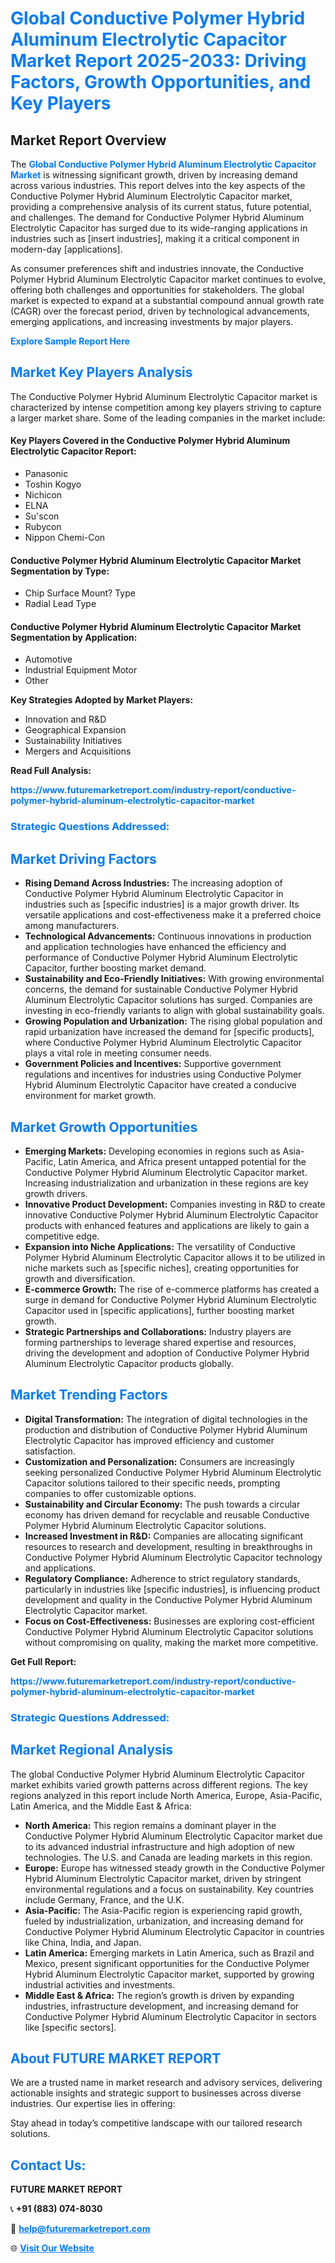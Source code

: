 <h1 style="color: #007BFF;">Global Conductive Polymer Hybrid Aluminum Electrolytic Capacitor Market Report 2025-2033: Driving Factors, Growth Opportunities, and Key Players</h1>

<section id="overview">
<h2>Market Report Overview</h2>
<p>The <a href="https://www.futuremarketreport.com/industry-report/conductive-polymer-hybrid-aluminum-electrolytic-capacitor-market" style="color: #007BFF; text-decoration: none;"><strong>Global Conductive Polymer Hybrid Aluminum Electrolytic Capacitor Market</strong></a> is witnessing significant growth, driven by increasing demand across various industries. This report delves into the key aspects of the Conductive Polymer Hybrid Aluminum Electrolytic Capacitor market, providing a comprehensive analysis of its current status, future potential, and challenges. The demand for Conductive Polymer Hybrid Aluminum Electrolytic Capacitor has surged due to its wide-ranging applications in industries such as [insert industries], making it a critical component in modern-day [applications].</p>
<p>As consumer preferences shift and industries innovate, the Conductive Polymer Hybrid Aluminum Electrolytic Capacitor market continues to evolve, offering both challenges and opportunities for stakeholders. The global market is expected to expand at a substantial compound annual growth rate (CAGR) over the forecast period, driven by technological advancements, emerging applications, and increasing investments by major players.</p>
</section>

<section id="overview">
<p><a href="https://www.futuremarketreport.com/request-sample/reportId=75283" style="color: #007BFF; text-decoration: none;"><strong>Explore Sample Report Here</strong></a></p>
</section>

<section id="key-players">
<h2 style="color: #007BFF;">Market Key Players Analysis</h2>
<p>The Conductive Polymer Hybrid Aluminum Electrolytic Capacitor market is characterized by intense competition among key players striving to capture a larger market share. Some of the leading companies in the market include:</p>
<h4>Key Players Covered in the Conductive Polymer Hybrid Aluminum Electrolytic Capacitor Report:</h4>
<ul><li>Panasonic</li><li>Toshin Kogyo</li><li>Nichicon</li><li>ELNA</li><li>Su&#039;scon</li><li>Rubycon</li><li>Nippon Chemi-Con</li></ul>
<h4>Conductive Polymer Hybrid Aluminum Electrolytic Capacitor Market Segmentation by Type:</h4>
<ul><li>Chip Surface Mount? Type</li><li>Radial Lead Type</li></ul>

<h4>Conductive Polymer Hybrid Aluminum Electrolytic Capacitor Market Segmentation by Application:</h4>
<ul><li>Automotive</li><li>Industrial Equipment Motor</li><li>Other</li></ul>
<p><strong>Key Strategies Adopted by Market Players:</strong></p>
<ul>
<li>Innovation and R&D</li>
<li>Geographical Expansion</li>
<li>Sustainability Initiatives</li>
<li>Mergers and Acquisitions</li>
</ul>
</section>

<section>
<p><strong>Read Full Analysis: </strong></p><a href="https://www.futuremarketreport.com/industry-report/conductive-polymer-hybrid-aluminum-electrolytic-capacitor-market" style="color: #007BFF; text-decoration: none;"><strong>https://www.futuremarketreport.com/industry-report/conductive-polymer-hybrid-aluminum-electrolytic-capacitor-market</strong></a>
<h3 style="color: #007BFF;">Strategic Questions Addressed:</h3>
</section>

<section id="driving-factors">
<h2 style="color: #007BFF;">Market Driving Factors</h2>
<ul>
<li><strong>Rising Demand Across Industries:</strong> The increasing adoption of Conductive Polymer Hybrid Aluminum Electrolytic Capacitor in industries such as [specific industries] is a major growth driver. Its versatile applications and cost-effectiveness make it a preferred choice among manufacturers.</li>
<li><strong>Technological Advancements:</strong> Continuous innovations in production and application technologies have enhanced the efficiency and performance of Conductive Polymer Hybrid Aluminum Electrolytic Capacitor, further boosting market demand.</li>
<li><strong>Sustainability and Eco-Friendly Initiatives:</strong> With growing environmental concerns, the demand for sustainable Conductive Polymer Hybrid Aluminum Electrolytic Capacitor solutions has surged. Companies are investing in eco-friendly variants to align with global sustainability goals.</li>
<li><strong>Growing Population and Urbanization:</strong> The rising global population and rapid urbanization have increased the demand for [specific products], where Conductive Polymer Hybrid Aluminum Electrolytic Capacitor plays a vital role in meeting consumer needs.</li>
<li><strong>Government Policies and Incentives:</strong> Supportive government regulations and incentives for industries using Conductive Polymer Hybrid Aluminum Electrolytic Capacitor have created a conducive environment for market growth.</li>
</ul>
</section>

<section id="growth-opportunities">
<h2 style="color: #007BFF;">Market Growth Opportunities</h2>
<ul>
<li><strong>Emerging Markets:</strong> Developing economies in regions such as Asia-Pacific, Latin America, and Africa present untapped potential for the Conductive Polymer Hybrid Aluminum Electrolytic Capacitor market. Increasing industrialization and urbanization in these regions are key growth drivers.</li>
<li><strong>Innovative Product Development:</strong> Companies investing in R&D to create innovative Conductive Polymer Hybrid Aluminum Electrolytic Capacitor products with enhanced features and applications are likely to gain a competitive edge.</li>
<li><strong>Expansion into Niche Applications:</strong> The versatility of Conductive Polymer Hybrid Aluminum Electrolytic Capacitor allows it to be utilized in niche markets such as [specific niches], creating opportunities for growth and diversification.</li>
<li><strong>E-commerce Growth:</strong> The rise of e-commerce platforms has created a surge in demand for Conductive Polymer Hybrid Aluminum Electrolytic Capacitor used in [specific applications], further boosting market growth.</li>
<li><strong>Strategic Partnerships and Collaborations:</strong> Industry players are forming partnerships to leverage shared expertise and resources, driving the development and adoption of Conductive Polymer Hybrid Aluminum Electrolytic Capacitor products globally.</li>
</ul>
</section>

<section id="trending-factors">
<h2 style="color: #007BFF;">Market Trending Factors</h2>
<ul>
<li><strong>Digital Transformation:</strong> The integration of digital technologies in the production and distribution of Conductive Polymer Hybrid Aluminum Electrolytic Capacitor has improved efficiency and customer satisfaction.</li>
<li><strong>Customization and Personalization:</strong> Consumers are increasingly seeking personalized Conductive Polymer Hybrid Aluminum Electrolytic Capacitor solutions tailored to their specific needs, prompting companies to offer customizable options.</li>
<li><strong>Sustainability and Circular Economy:</strong> The push towards a circular economy has driven demand for recyclable and reusable Conductive Polymer Hybrid Aluminum Electrolytic Capacitor solutions.</li>
<li><strong>Increased Investment in R&D:</strong> Companies are allocating significant resources to research and development, resulting in breakthroughs in Conductive Polymer Hybrid Aluminum Electrolytic Capacitor technology and applications.</li>
<li><strong>Regulatory Compliance:</strong> Adherence to strict regulatory standards, particularly in industries like [specific industries], is influencing product development and quality in the Conductive Polymer Hybrid Aluminum Electrolytic Capacitor market.</li>
<li><strong>Focus on Cost-Effectiveness:</strong> Businesses are exploring cost-efficient Conductive Polymer Hybrid Aluminum Electrolytic Capacitor solutions without compromising on quality, making the market more competitive.</li>
</ul>
</section>

<section>
<p><strong>Get Full Report: </strong></p><a href="https://www.futuremarketreport.com/industry-report/conductive-polymer-hybrid-aluminum-electrolytic-capacitor-market" style="color: #007BFF; text-decoration: none;"><strong>https://www.futuremarketreport.com/industry-report/conductive-polymer-hybrid-aluminum-electrolytic-capacitor-market</strong></a>
<h3 style="color: #007BFF;">Strategic Questions Addressed:</h3>
</section>


<section id="regional-analysis">
<h2 style="color: #007BFF;">Market Regional Analysis</h2>
<p>The global Conductive Polymer Hybrid Aluminum Electrolytic Capacitor market exhibits varied growth patterns across different regions. The key regions analyzed in this report include North America, Europe, Asia-Pacific, Latin America, and the Middle East & Africa:</p>
<ul>
<li><strong>North America:</strong> This region remains a dominant player in the Conductive Polymer Hybrid Aluminum Electrolytic Capacitor market due to its advanced industrial infrastructure and high adoption of new technologies. The U.S. and Canada are leading markets in this region.</li>
<li><strong>Europe:</strong> Europe has witnessed steady growth in the Conductive Polymer Hybrid Aluminum Electrolytic Capacitor market, driven by stringent environmental regulations and a focus on sustainability. Key countries include Germany, France, and the U.K.</li>
<li><strong>Asia-Pacific:</strong> The Asia-Pacific region is experiencing rapid growth, fueled by industrialization, urbanization, and increasing demand for Conductive Polymer Hybrid Aluminum Electrolytic Capacitor in countries like China, India, and Japan.</li>
<li><strong>Latin America:</strong> Emerging markets in Latin America, such as Brazil and Mexico, present significant opportunities for the Conductive Polymer Hybrid Aluminum Electrolytic Capacitor market, supported by growing industrial activities and investments.</li>
<li><strong>Middle East & Africa:</strong> The region’s growth is driven by expanding industries, infrastructure development, and increasing demand for Conductive Polymer Hybrid Aluminum Electrolytic Capacitor in sectors like [specific sectors].</li>
</ul>
</section>

<footer>
<h2 style="color: #007BFF;">About FUTURE MARKET REPORT</h2>
<p>We are a trusted name in market research and advisory services, delivering actionable insights and strategic support to businesses across diverse industries. Our expertise lies in offering:</p>

<p>Stay ahead in today’s competitive landscape with our tailored research solutions.</p>

<h2 style="color: #007BFF;">Contact Us:</h2>
<p><strong>FUTURE MARKET REPORT</strong></p>
<p>📞 <strong>+91 (883) 074-8030</strong></p>
<p>📧 <strong><a href="mailto:help@futuremarketreport.com" style="color: #007BFF;">help@futuremarketreport.com</a></strong></p>
<p>🌐 <strong><a href="https://www.futuremarketreport.com/" style="color: #007BFF;">Visit Our Website</a></strong></p>
</footer>